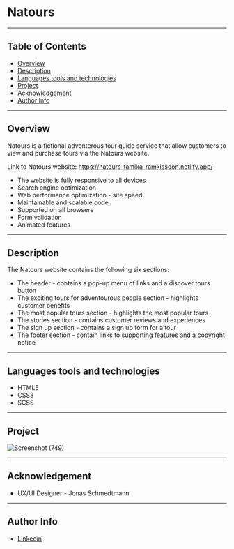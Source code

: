 # Natours

--- 

## Table of Contents
- [Overview](#overview)
- [Description](#description)
- [Languages tools and technologies](#languages-tools-and-technologies)
- [Project](#project)
- [Acknowledgement](#acknowledgement)
- [Author Info](#author-info)

---

## Overview
Natours is a fictional adventerous tour guide service that allow customers to view and purchase tours via the Natours website.

 Link to Natours website:  https://natours-tamika-ramkissoon.netlify.app/

* The website is fully responsive to all devices
* Search engine optimization
* Web performance optimization - site speed
* Maintainable and scalable code
* Supported on all browsers
* Form validation
* Animated features 

--- 

## Description
The Natours website contains the following six sections:
* The header - contains a pop-up menu of links and a discover tours button
* The exciting tours for adventourous people section - highlights customer benefits
* The most popular tours section - highlights the most popular tours
* The stories section - contains customer reviews and experiences
* The sign up section - contains a sign up form for a tour
* The footer section - contain links to supporting features and a copyright notice

---

## Languages tools and technologies
* HTML5
* CSS3
* SCSS

---

## Project
![Screenshot (749)](https://user-images.githubusercontent.com/77646306/129294634-f423ee9a-7d20-487c-a91e-24cf1325a34e.png)

---

## Acknowledgement
* UX/UI Designer - Jonas Schmedtmann

---

## Author Info
* [Linkedin](https://www.linkedin.com/in/tamika-ramkissoon-1a2622214/)


